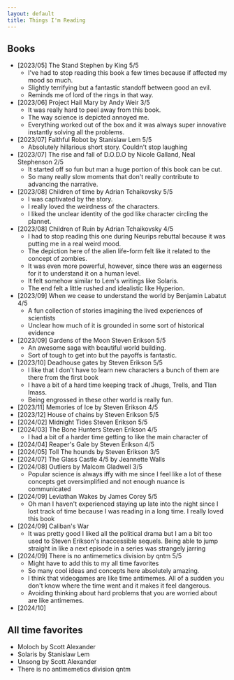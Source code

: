 ```yaml
---
layout: default
title: Things I'm Reading
---
```


## Books

- [2023/05] The Stand Stephen by King 5/5
    - I've had to stop reading this book a few times because if affected my mood so much. 
    - Slightly terrifying but a fantastic standoff between good an evil. 
    - Reminds me of lord of the rings in that way.
- [2023/06] Project Hail Mary by Andy Weir 3/5
    - It was really hard to peel away from this book.
    - The way science is depicted annoyed me. 
    - Everything worked out of the box and it was always super innovative instantly solving all the problems. 
- [2023/07] Faithful Robot by Stanislaw Lem 5/5
    - Absolutely hillarious short story. Couldn't stop laughing
- [2023/07] The rise and fall of D.O.D.O by Nicole Galland, Neal Stephenson 2/5
    - It started off so fun but man a huge portion of this book can be cut. 
    - So many really slow moments that don't really contribute to advancing the narrative.
- [2023/08] Children of time by Adrian Tchaikovsky 5/5
    - I was captivated by the story.
    - I really loved the weirdness of the characters.
    - I liked the unclear identity of the god like character circling the plannet.
- [2023/08] Children of Ruin by Adrian Tchaikovsky 4/5
    - I had to stop reading this one during Neurips rebuttal because it was putting me in a real weird mood.
    - The depiction here of the alien life-form felt like it related to the concept of zombies.
    - It was even more powerful, however, since there was an eagerness for it to understand it on a human level.
    - It felt somehow similar to Lem's writings like Solaris.
    - The end felt a little rushed and idealistic like Hyperion.
- [2023/09] When we cease to understand the world by Benjamin Labatut 4/5
    - A fun collection of stories imagining the lived experiences of scientists
    - Unclear how much of it is grounded in some sort of historical evidence
- [2023/09] Gardens of the Moon Steven Erikson 5/5
    - An awesome saga with beautiful world building.
    - Sort of tough to get into but the payoffs is fantastic.
- [2023/10] Deadhouse gates by Steven Erikson 5/5
    - I like that I don't have to learn new characters a bunch of them are there from the first book
    - I have a bit of a hard time keeping track of Jhugs, Trells, and Tlan Imass.
    - Being engrossed in these other world is really fun.
- [2023/11] Memories of Ice by Steven Erikson 4/5
- [2023/12] House of chains by Steven Erikson 5/5
- [2024/02] Midnight Tides Steven Erikson 5/5
- [2024/03] The Bone Hunters Steven Erikson 4/5
    - I had a bit of a harder time getting to like the main character of 
- [2024/04] Reaper's Gale by Steven Erikson 4/5
- [2024/05] Toll The hounds by Steven Erikson 3/5
- [2024/07] The Glass Castle 4/5 by Jeannette Walls
- [2024/08] Outliers by Malcom Gladwell 3/5 
    - Popular science is always iffy with me since I feel like a lot of these concepts get oversimplified and not enough nuance is communicated
- [2024/09] Leviathan Wakes by James Corey 5/5
    - Oh man I haven't experienced staying up late into the night since I lost track of time because I was reading in a long time. I really loved this book
- [2024/09] Caliban's War
    - It was pretty good I liked all the political drama but I am a bit too used to Steven Erikson's inaccessible sequels. Being able to jump straight in like a next episode in a series was strangely jarring
- [2024/09] There is no antimemetics division by qntm 5/5
    - Might have to add this to my all time favorites
    - So many cool ideas and concepts here absolutely amazing. 
    - I think that videogames are like time antimemes. All of a sudden you don't know where the time went and it makes it feel dangerous. 
    - Avoiding thinking about hard problems that you are worried about are like antimemes. 
- [2024/10]
## All time favorites

- Moloch by Scott Alexander
- Solaris by Stanislaw Lem
- Unsong by Scott Alexander
- There is no antimemetics division qntm